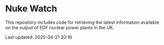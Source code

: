 # Nuke Watch

This repository includes code for retrieving the latest information available on the output of EDF nuclear power plants in the UK.

Last updated: 2025-04-21 20:16